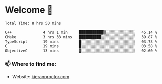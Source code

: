 # Welcome 🦘

<!--START_SECTION:waka-->

```txt
Total Time: 8 hrs 50 mins

C++              4 hrs 1 min     ███████████▒░░░░░░░░░░░░░   45.14 %
CMake            3 hrs 33 mins   ██████████░░░░░░░░░░░░░░░   39.87 %
TypeScript       19 mins         █░░░░░░░░░░░░░░░░░░░░░░░░   03.73 %
C                19 mins         █░░░░░░░░░░░░░░░░░░░░░░░░   03.58 %
ObjectiveC       13 mins         ▓░░░░░░░░░░░░░░░░░░░░░░░░   02.60 %
```

<!--END_SECTION:waka-->

### 📫 Where to find me:

-   Website: [kieranproctor.com](https://kieranproctor.com/)
